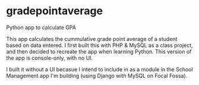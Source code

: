 # gradepointaverage
Python app to calculate GPA

This app calculates the cummulative grade point average of a student based on data entered. 
I first built this with PHP & MySQL as a class project, and then decided to recreate the app when learning Python. 
This version of the app is console-only, with no UI.

I built it without a UI becasue I intend to include in as a module in the School Management app I'm building (using Django with MySQL on Focal Fossa).
